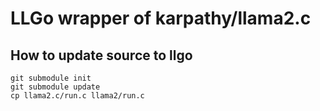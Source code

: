 LLGo wrapper of karpathy/llama2.c
=====

## How to update source to llgo

```
git submodule init
git submodule update
cp llama2.c/run.c llama2/run.c
```
